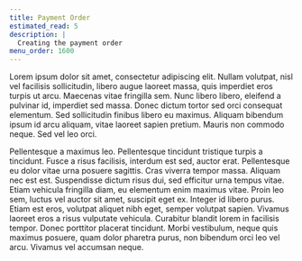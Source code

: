 ```yaml
---
title: Payment Order
estimated_read: 5
description: |
  Creating the payment order
menu_order: 1600
---
```


Lorem ipsum dolor sit amet, consectetur adipiscing elit. Nullam volutpat, nisl
vel facilisis sollicitudin, libero augue laoreet massa, quis imperdiet eros
turpis ut arcu. Maecenas vitae fringilla sem. Nunc libero libero, eleifend a
pulvinar id, imperdiet sed massa. Donec dictum tortor sed orci consequat
elementum. Sed sollicitudin finibus libero eu maximus. Aliquam bibendum ipsum id
arcu aliquam, vitae laoreet sapien pretium. Mauris non commodo neque. Sed vel
leo orci.

Pellentesque a maximus leo. Pellentesque tincidunt tristique turpis a tincidunt.
Fusce a risus facilisis, interdum est sed, auctor erat. Pellentesque eu dolor
vitae urna posuere sagittis. Cras viverra tempor massa. Aliquam nec est est.
Suspendisse dictum risus dui, sed efficitur urna tempus vitae. Etiam vehicula
fringilla diam, eu elementum enim maximus vitae. Proin leo sem, luctus vel
auctor sit amet, suscipit eget ex. Integer id libero purus. Etiam est eros,
volutpat aliquet nibh eget, semper volutpat sapien. Vivamus laoreet eros a risus
vulputate vehicula. Curabitur blandit lorem in facilisis tempor. Donec porttitor
placerat tincidunt. Morbi vestibulum, neque quis maximus posuere, quam dolor
pharetra purus, non bibendum orci leo vel arcu. Vivamus vel accumsan neque.
